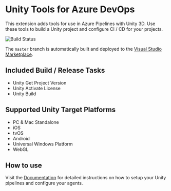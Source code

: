 # Unity Tools for Azure DevOps

This extension adds tools for use in Azure Pipelines with Unity 3D. Use these tools to build a Unity project and configure
CI / CD for your projects.

![Build Status](https://dev.azure.com/dinomite/Unity%20Tools%20for%20Azure%20DevOps/_apis/build/status/Unity%20Tools%20for%20Azure%20DevOps%20-%20CI?branchName=master)

The `master` branch is automatically built and deployed to the [Visual Studio Marketplace](https://marketplace.visualstudio.com/items?itemName=DinomiteStudios.64e90d50-a9c0-11e8-a356-d3eab7857116).

## Included Build / Release Tasks

- Unity Get Project Version
- Unity Activate License
- Unity Build

## Supported Unity Target Platforms

- PC & Mac Standalone
- iOS
- tvOS
- Android
- Universal Windows Platform
- WebGL

## How to use

Visit the [Documentation](https://dinomite-studios.github.io/unity-azure-pipelines-tasks/) for detailed instructions on how to setup your Unity pipelines and configure your agents.